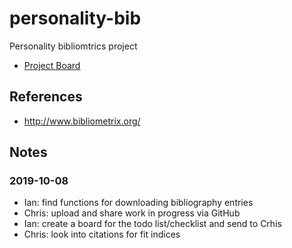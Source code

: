 # personality-bib
Personality bibliomtrics project

- [Project Board](../../projects/1)

## References

- http://www.bibliometrix.org/

## Notes

### 2019-10-08

- Ian: find functions for downloading bibliography entries
- Chris: upload and share work in progress via GitHub
- Ian: create a board for the todo list/checklist and send to Crhis
- Chris: look into citations for fit indices
